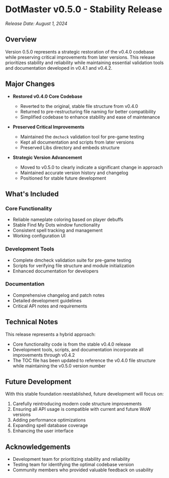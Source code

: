 # DotMaster v0.5.0 - Stability Release

*Release Date: August 1, 2024*

## Overview

Version 0.5.0 represents a strategic restoration of the v0.4.0 codebase while preserving critical improvements from later versions. This release prioritizes stability and reliability while maintaining essential validation tools and documentation developed in v0.4.1 and v0.4.2.

## Major Changes

- **Restored v0.4.0 Core Codebase**
  - Reverted to the original, stable file structure from v0.4.0
  - Returned to pre-restructuring file naming for better compatibility
  - Simplified codebase to enhance stability and ease of maintenance

- **Preserved Critical Improvements**
  - Maintained the `dmcheck` validation tool for pre-game testing
  - Kept all documentation and scripts from later versions
  - Preserved Libs directory and embeds structure

- **Strategic Version Advancement**
  - Moved to v0.5.0 to clearly indicate a significant change in approach
  - Maintained accurate version history and changelog
  - Positioned for stable future development

## What's Included

### Core Functionality
- Reliable nameplate coloring based on player debuffs
- Stable Find My Dots window functionality
- Consistent spell tracking and management
- Working configuration UI

### Development Tools
- Complete dmcheck validation suite for pre-game testing
- Scripts for verifying file structure and module initialization
- Enhanced documentation for developers

### Documentation
- Comprehensive changelog and patch notes
- Detailed development guidelines
- Critical API notes and requirements

## Technical Notes

This release represents a hybrid approach:
- Core functionality code is from the stable v0.4.0 release
- Development tools, scripts, and documentation incorporate all improvements through v0.4.2
- The TOC file has been updated to reference the v0.4.0 file structure while maintaining the v0.5.0 version number

## Future Development

With this stable foundation reestablished, future development will focus on:

1. Carefully reintroducing modern code structure improvements
2. Ensuring all API usage is compatible with current and future WoW versions
3. Adding performance optimizations
4. Expanding spell database coverage
5. Enhancing the user interface

## Acknowledgements

- Development team for prioritizing stability and reliability
- Testing team for identifying the optimal codebase version
- Community members who provided valuable feedback on usability 